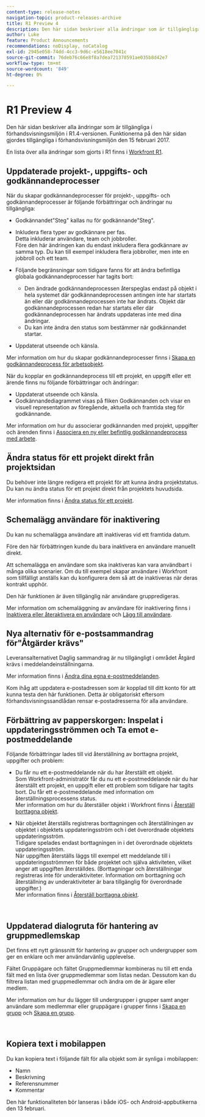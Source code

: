```yaml
---
content-type: release-notes
navigation-topic: product-releases-archive
title: R1 Preview 4
description: Den här sidan beskriver alla ändringar som är tillgängliga i förhandsvisningsmiljön i R1.4-versionen. Funktionerna på den här sidan gjordes tillgängliga i förhandsvisningsmiljön den 15 februari 2017.
author: Luke
feature: Product Announcements
recommendations: noDisplay, noCatalog
exl-id: 2945e058-74dd-4cc3-9d6c-e5618ee7041c
source-git-commit: 76deb76c66e8f8a7dea721378591ae035b8d42e7
workflow-type: tm+mt
source-wordcount: '849'
ht-degree: 0%

---
```


# R1 Preview 4

Den här sidan beskriver alla ändringar som är tillgängliga i förhandsvisningsmiljön i R1.4-versionen. Funktionerna på den här sidan gjordes tillgängliga i förhandsvisningsmiljön den 15 februari 2017.

En lista över alla ändringar som gjorts i R1 finns i [Workfront R1](../../../../product-announcements/product-releases/quarterly-release-archive/r1-release-activity/workfront-r1-release.md).

## Uppdaterade projekt-, uppgifts- och godkännandeprocesser

När du skapar godkännandeprocesser för projekt-, uppgifts- och godkännandeprocesser är följande förbättringar och ändringar nu tillgängliga: 

* Godkännandet&quot;Steg&quot; kallas nu för godkännande&quot;Steg&quot;.
* Inkludera flera typer av godkännare per fas.\
  Detta inkluderar användare, team och jobbroller.\
  Före den här ändringen kan du endast inkludera flera godkännare av samma typ. Du kan till exempel inkludera flera jobbroller, men inte en jobbroll och ett team.

* Följande begränsningar som tidigare fanns för att ändra befintliga globala godkännandeprocesser har tagits bort:

   * Den ändrade godkännandeprocessen återspeglas endast på objekt i hela systemet där godkännandeprocessen antingen inte har startats än eller där godkännandeprocessen inte har ändrats. Objekt där godkännandeprocessen redan har startats eller där godkännandeprocessen har ändrats uppdateras inte med dina ändringar.
   * Du kan inte ändra den status som bestämmer när godkännandet startar.

* Uppdaterat utseende och känsla.

Mer information om hur du skapar godkännandeprocesser finns i [Skapa en godkännandeprocess för arbetsobjekt](../../../../administration-and-setup/customize-workfront/configure-approval-milestone-processes/create-approval-processes.md).

När du kopplar en godkännandeprocess till ett projekt, en uppgift eller ett ärende finns nu följande förbättringar och ändringar:

* Uppdaterat utseende och känsla.
* Godkännandediagrammet visas på fliken Godkännanden och visar en visuell representation av föregående, aktuella och framtida steg för godkännande.

Mer information om hur du associerar godkännanden med projekt, uppgifter och ärenden finns i [Associera en ny eller befintlig godkännandeprocess med arbete](../../../../review-and-approve-work/manage-approvals/associate-approval-with-work.md).

## Ändra status för ett projekt direkt från projektsidan

Du behöver inte längre redigera ett projekt för att kunna ändra projektstatus. Du kan nu ändra status för ett projekt direkt från projektets huvudsida.

Mer information finns i [Ändra status för ett projekt](../../../../manage-work/projects/manage-projects/change-project-status.md).

## Schemalägg användare för inaktivering

Du kan nu schemalägga användare att inaktiveras vid ett framtida datum.

Före den här förbättringen kunde du bara inaktivera en användare manuellt direkt.

Att schemalägga en användare som ska inaktiveras kan vara användbart i många olika scenarier. Om du till exempel skapar användare i Workfront som tillfälligt anställs kan du konfigurera dem så att de inaktiveras när deras kontrakt upphör.

Den här funktionen är även tillgänglig när användare gruppredigeras. 

Mer information om schemaläggning av användare för inaktivering finns i [Inaktivera eller återaktivera en användare](../../../../administration-and-setup/add-users/create-and-manage-users/deactivate-a-user.md) och [Lägg till användare](../../../../administration-and-setup/add-users/create-and-manage-users/add-users.md).

## Nya alternativ för e-postsammandrag för&quot;Åtgärder krävs&quot;

Leveransalternativet Daglig sammandrag är nu tillgängligt i området Åtgärd krävs i meddelandeinställningarna.

Mer information finns i [Ändra dina egna e-postmeddelanden](../../../../workfront-basics/using-notifications/activate-or-deactivate-your-own-event-notifications.md).

Kom ihåg att uppdatera e-postadressen som är kopplad till ditt konto för att kunna testa den här funktionen. Detta är obligatoriskt eftersom förhandsvisningssandlådan rensar e-postadresserna för alla användare.

## Förbättring av papperskorgen: Inspelat i uppdateringsströmmen och Ta emot e-postmeddelande

Följande förbättringar lades till vid återställning av borttagna projekt, uppgifter och problem:

* Du får nu ett e-postmeddelande när du har återställt ett objekt.\
  Som Workfront-administratör får du nu ett e-postmeddelande när du har återställt ett projekt, en uppgift eller ett problem som tidigare har tagits bort. Du får ett e-postmeddelande med information om återställningsprocessens status.\
  Mer information om hur du återställer objekt i Workfront finns i [Återställ borttagna objekt](../../../../administration-and-setup/manage-workfront/manage-deleted-items/restore-deleted-items.md).

* När objektet återställs registreras borttagningen och återställningen av objektet i objektets uppdateringsström och i det överordnade objektets uppdateringsström.\
  Tidigare spelades endast borttagningen in i det överordnade objektets uppdateringsström.\
  När uppgiften återställs läggs till exempel ett meddelande till i uppdateringsströmmen för både projektet och själva aktiviteten, vilket anger att uppgiften återställdes. (Borttagningar och återställningar registreras inte för underaktiviteter. Information om borttagning och återställning av underaktiviteter är bara tillgänglig för överordnade uppgifter.)\
  Mer information finns i [Återställ borttagna objekt](../../../../administration-and-setup/manage-workfront/manage-deleted-items/restore-deleted-items.md).

 

## Uppdaterad dialogruta för hantering av gruppmedlemskap

Det finns ett nytt gränssnitt för hantering av grupper och undergrupper som ger en enklare och mer användarvänlig upplevelse.

Fältet Gruppägare och fältet Gruppmedlemmar kombineras nu till ett enda fält med en lista över gruppmedlemmar som listas nedan. Dessutom kan du filtrera listan med gruppmedlemmar och ändra om de är ägare eller medlem. 

Mer information om hur du lägger till undergrupper i grupper samt anger användare som medlemmar eller gruppägare i grupper finns i [Skapa en grupp](../../../../administration-and-setup/manage-groups/create-and-manage-groups/create-a-group.md) och [Skapa en grupp](../../../../administration-and-setup/manage-groups/create-and-manage-groups/create-a-group.md). 

 

## Kopiera text i mobilappen

Du kan kopiera text i följande fält för alla objekt som är synliga i mobilappen:

* Namn
* Beskrivning
* Referensnummer
* Kommentar

Den här funktionaliteten bör lanseras i både iOS- och Android-appbutikerna den 13 februari.
